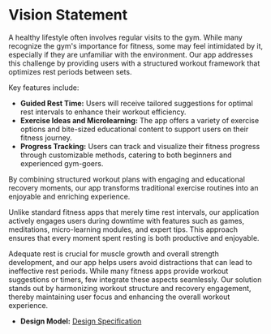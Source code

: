 # Vision Statement

A healthy lifestyle often involves regular visits to the gym. While many recognize the gym's importance for fitness, some may feel intimidated by it, especially if they are unfamiliar with the environment. Our app addresses this challenge by providing users with a structured workout framework that optimizes rest periods between sets. 

Key features include:
- **Guided Rest Time:** Users will receive tailored suggestions for optimal rest intervals to enhance their workout efficiency.
- **Exercise Ideas and Microlearning:** The app offers a variety of exercise options and bite-sized educational content to support users on their fitness journey.
- **Progress Tracking:** Users can track and visualize their fitness progress through customizable methods, catering to both beginners and experienced gym-goers.

By combining structured workout plans with engaging and educational recovery moments, our app transforms traditional exercise routines into an enjoyable and enriching experience. 

Unlike standard fitness apps that merely time rest intervals, our application actively engages users during downtime with features such as games, meditations, micro-learning modules, and expert tips. This approach ensures that every moment spent resting is both productive and enjoyable. 

Adequate rest is crucial for muscle growth and overall strength development, and our app helps users avoid distractions that can lead to ineffective rest periods. While many fitness apps provide workout suggestions or timers, few integrate these aspects seamlessly. Our solution stands out by harmonizing workout structure and recovery engagement, thereby maintaining user focus and enhancing the overall workout experience.

- **Design Model:** [Design Specification](https://github.com/calvin-cs262-fall2024-no-pain-no-main/Project/blob/davidkim/images/UI-Model.jpg)
